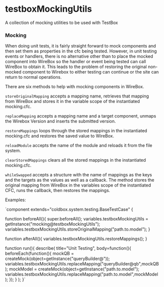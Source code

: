 # testboxMockingUtils
A collection of mocking utilities to be used with TestBox

### Mocking

When doing unit tests, it is fairly straight forward to mock components and then set them as properties in
the cfc being tested. However, in unit testing events or handlers, there is no alternative other than to place the
mocked component into WireBox so the handler or event being tested can call WireBox to obtain it. This leads to the
problem of restoring the original non-mocked component to Wirebox to either testing can continue or the site
can return to normal operations.

There are six methods to help with mocking components in WireBox.

`storeOriginalMapping` accepts a mapping name, retrieves that mapping from WireBox and stores it in the variable scope of the instantiated mocking.cfc.

`replaceMapping` accepts a mapping name and a target component, unmaps the Wirebox Version and inserts the submitted version.

`restoreMappings` loops through the stored mappings in the instantiated mocking.cfc and restores the saved value to WireBox.

`reloadModule` accepts the name of the module and reloads it from the file system.

`clearStoredMappings` clears all the stored mappings in the instantiated mocking.cfc.

`whileSwapped` accepts a structure with the name of mappings as the keys and the targets as the values as well as a
callback. The method stores the original mapping from WireBox in the variables scope of the instantiated CFC, runs the callback, then restores the mappings.


Examples:

`component extends="coldbox.system.testing.BaseTestCase" {

function beforeAll(){
super.beforeAll();
variables.testboxMockingUtils = getInstance("mocking@testboxMockingUtils");
variables.testboxMockingUtils.storeOriginalMapping("path.to.model");
}

function afterAll(){
variables.testboxMockingUtils.restoreMappings();
}


function run(){
describe(
title="Unit Testing",
body=function(){
beforeEach(function(){
mockQB = createMock(object=getInstance("queryBuilder@"));
variables.testboxMockingUtils.replaceMapping("queryBuilder@qb",mockQB);
mockModel = createMock(object=getInstance("path.to.model");
variables.testboxMockingUtils.replaceMapping("path.to.model",mockModel);
});
}
);
}`